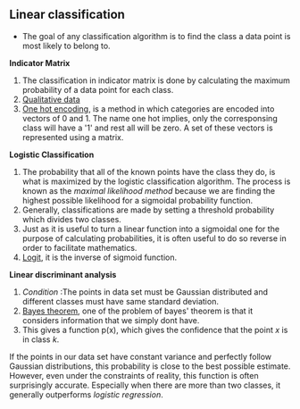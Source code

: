 ## Linear classification
+ The goal of any classification algorithm is to find the class a data point is most likely to belong to.

**Indicator Matrix**
1. The classification in indicator matrix is done by calculating the maximum probability of a data point for each class.
2. [Qualitative data](https://www.youtube.com/watch?v=fKEkb_wO1OA) 
3. [One hot encoding](https://www.youtube.com/watch?v=v_4KWmkwmsU), is a method in which categories are encoded into vectors of 0 and 1. 
The name one hot implies, only the corresponsing class will have a '1' and rest all will be zero. A set of these vectors is represented using a matrix.

**Logistic Classification**
1. The probability that all of the known points have the class they do, is what is maximized by the logistic classification algorithm. The process is known as the *maximal likelihood method* because we are finding the highest possible likelihood for a sigmoidal probability function.
2. Generally, classifications are made by setting a threshold probability which divides two classes.
3. Just as it is useful to turn a linear function into a sigmoidal one for the purpose of calculating probabilities, it is often useful to do so reverse in order to facilitate mathematics.
4. [Logit](https://en.wikipedia.org/wiki/Logit), it is the inverse of sigmoid function.

**Linear discriminant analysis**
1. *Condition* :The points in data set must be Gaussian distributed and different classes must have same standard deviation.
2. [Bayes theorem](https://brilliant.org/wiki/bayes-theorem/), one of the problem of bayes' theorem is that it considers information that we simply dont have.
3. This gives a function p(x), which gives the confidence that the point *x* is in class *k*.

If the points in our data set have constant variance and perfectly follow Gaussian distributions, this probability is close to the best possible estimate. However, even under the constraints of reality, this function is often surprisingly accurate. Especially when there are more than two classes, it generally outperforms *logistic regression*.
